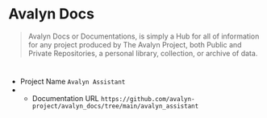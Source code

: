 # Avalyn Docs

> Avalyn Docs or Documentations, is simply a Hub for all of information for any project produced by The Avalyn Project, both Public and Private Repositories, a personal library, collection, or archive of data.

#

- Project Name `Avalyn Assistant`
- - Documentation URL `https://github.com/avalyn-project/avalyn_docs/tree/main/avalyn_assistant`
